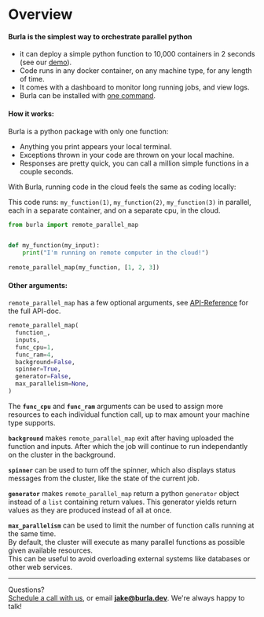# Overview

#### Burla is the simplest way to orchestrate parallel python

* it can deploy a simple python function to 10,000 containers in 2 seconds (see our [demo](https://www.youtube.com/watch?v=1HQkTL-7_VY)).
* Code runs in any docker container, on any machine type, for any length of time.
* It comes with a dashboard to monitor long running jobs, and view logs.
* Burla can be installed with [one command](installation.md).

#### How it works:

Burla is a python package with only one function:

* Anything you print appears your local terminal.
* Exceptions thrown in your code are thrown on your local machine.
* Responses are pretty quick, you can call a million simple functions in a couple seconds.

With Burla, running code in the cloud feels the same as coding locally:

This code runs: `my_function(1)`, `my_function(2)`, `my_function(3)` in parallel, each in a separate container, and on a separate cpu, in the cloud.

```python
from burla import remote_parallel_map


def my_function(my_input):
    print("I'm running on remote computer in the cloud!")
    
remote_parallel_map(my_function, [1, 2, 3])
```

#### Other arguments:

`remote_parallel_map` has a few optional arguments, see [API-Reference](API-Reference.md) for the full API-doc.

```python
remote_parallel_map(
  function_,
  inputs,
  func_cpu=1,
  func_ram=4,
  background=False,
  spinner=True,
  generator=False,
  max_parallelism=None,
)
```

The **`func_cpu`** and **`func_ram`** arguments can be used to assign more resources to each individual function call, up to max amount your machine type supports.

**`background`** makes `remote_parallel_map` exit after having uploaded the function and inputs. After which the job will continue to run independantly on the cluster in the background.

**`spinner`** can be used to turn off the spinner, which also displays status messages from the cluster, like the state of the current job.

**`generator`** makes `remote_parallel_map` return a python `generator` object instead of a `list` containing return values. This generator yields return values as they are produced instead of all at once.

**`max_parallelism`** can be used to limit the number of function calls running at the same time.\
By default, the cluster will execute as many parallel functions as possible given available resources.\
This can be useful to avoid overloading external systems like databases or other web services.





***

Questions?\
[Schedule a call with us](http://cal.com/jakez/burla), or email **jake@burla.dev**. We're always happy to talk!
